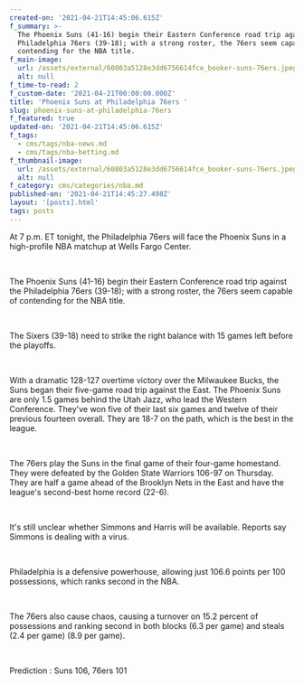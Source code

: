 ```yaml
---
created-on: '2021-04-21T14:45:06.615Z'
f_summary: >-
  The Phoenix Suns (41-16) begin their Eastern Conference road trip against the
  Philadelphia 76ers (39-18); with a strong roster, the 76ers seem capable of
  contending for the NBA title.
f_main-image:
  url: /assets/external/60803a5128e3dd6756614fce_booker-suns-76ers.jpeg
  alt: null
f_time-to-read: 2
f_custom-date: '2021-04-21T00:00:00.000Z'
title: 'Phoenix Suns at Philadelphia 76ers '
slug: phoenix-suns-at-philadelphia-76ers
f_featured: true
updated-on: '2021-04-21T14:45:06.615Z'
f_tags:
  - cms/tags/nba-news.md
  - cms/tags/nba-betting.md
f_thumbnail-image:
  url: /assets/external/60803a5128e3dd6756614fce_booker-suns-76ers.jpeg
  alt: null
f_category: cms/categories/nba.md
published-on: '2021-04-21T14:45:27.498Z'
layout: '[posts].html'
tags: posts
---
```


At 7 p.m. ET tonight, the Philadelphia 76ers will face the Phoenix Suns in a high-profile NBA matchup at Wells Fargo Center.

‍

The Phoenix Suns (41-16) begin their Eastern Conference road trip against the Philadelphia 76ers (39-18); with a strong roster, the 76ers seem capable of contending for the NBA title.

‍

The Sixers (39-18) need to strike the right balance with 15 games left before the playoffs.

‍

With a dramatic 128-127 overtime victory over the Milwaukee Bucks, the Suns began their five-game road trip against the East. The Phoenix Suns are only 1.5 games behind the Utah Jazz, who lead the Western Conference. They've won five of their last six games and twelve of their previous fourteen overall. They are 18-7 on the path, which is the best in the league.

‍

The 76ers play the Suns in the final game of their four-game homestand. They were defeated by the Golden State Warriors 106-97 on Thursday. They are half a game ahead of the Brooklyn Nets in the East and have the league's second-best home record (22-6).

‍

It's still unclear whether Simmons and Harris will be available. Reports say Simmons is dealing with a virus.

‍

Philadelphia is a defensive powerhouse, allowing just 106.6 points per 100 possessions, which ranks second in the NBA.

‍

The 76ers also cause chaos, causing a turnover on 15.2 percent of possessions and ranking second in both blocks (6.3 per game) and steals (2.4 per game) (8.9 per game).

‍

Prediction : Suns 106, 76ers 101

‍
